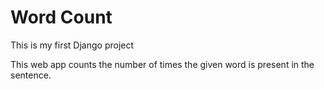 # Word Count

This is my first Django project

This web app counts the number of times the given word is present in the sentence.
